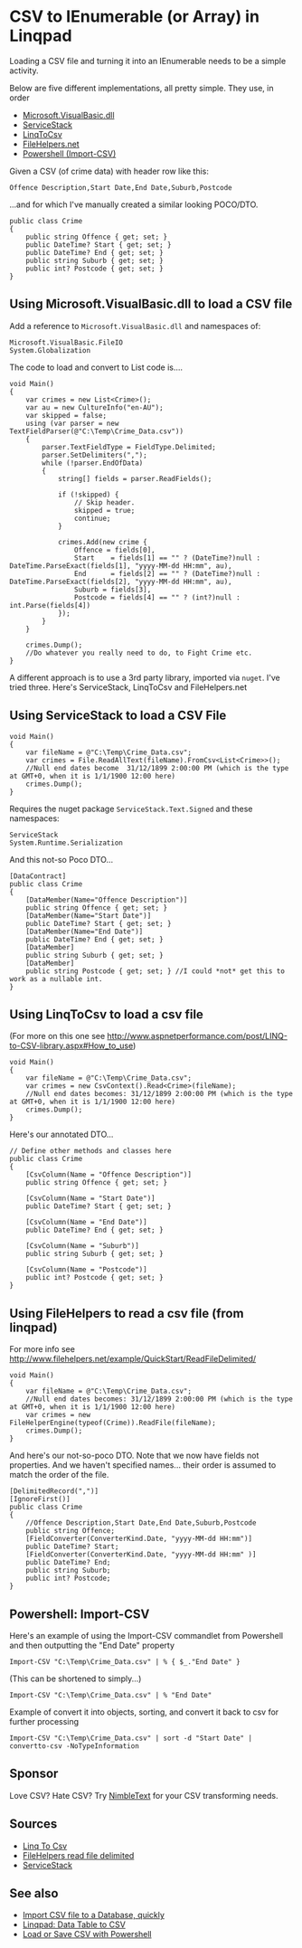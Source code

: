 ﻿# CSV to IEnumerable<T> (or Array<T>) in Linqpad

Loading a CSV file and turning it into an IEnumerable<T> needs to be a simple activity.

Below are five different implementations, all pretty simple. They use, in order

- [Microsoft.VisualBasic.dll](#using-microsoft.visualbasic.dll-to-load-a-csv-file)
- [ServiceStack](#using-servicestack-to-load-a-csv-file)
- [LinqToCsv](#using-linqtocsv-to-load-a-csv-file)
- [FileHelpers.net](#using-filehelpers-to-read-a-csv-file-from-linqpad)
- [Powershell (Import-CSV)](#powershell-import-csv)

Given a CSV (of crime data) with header row like this:

    Offence Description,Start Date,End Date,Suburb,Postcode

...and for which I've manually created a similar looking POCO/DTO.

	public class Crime
	{
		public string Offence { get; set; }
		public DateTime? Start { get; set; }
		public DateTime? End { get; set; }
		public string Suburb { get; set; }
		public int? Postcode { get; set; }
	}

## Using Microsoft.VisualBasic.dll to load a CSV file

Add a reference to `Microsoft.VisualBasic.dll` and namespaces of:

	Microsoft.VisualBasic.FileIO
	System.Globalization

The code to load and convert to List<Crime> code is....

	void Main()
	{
		var crimes = new List<Crime>();
		var au = new CultureInfo("en-AU");
		var skipped = false;
		using (var parser = new TextFieldParser(@"C:\Temp\Crime_Data.csv"))
		{
			parser.TextFieldType = FieldType.Delimited;
			parser.SetDelimiters(",");
			while (!parser.EndOfData)
			{
				string[] fields = parser.ReadFields();

				if (!skipped) {
					// Skip header.
					skipped = true;
					continue;
				}

				crimes.Add(new crime {
					Offence = fields[0],
					Start 	 = fields[1] == "" ? (DateTime?)null : DateTime.ParseExact(fields[1], "yyyy-MM-dd HH:mm", au),
					End 	 = fields[2] == "" ? (DateTime?)null : DateTime.ParseExact(fields[2], "yyyy-MM-dd HH:mm", au),
					Suburb = fields[3],
					Postcode = fields[4] == "" ? (int?)null : int.Parse(fields[4])
				});
			}
		}

		crimes.Dump();
		//Do whatever you really need to do, to Fight Crime etc.
	}

A different approach is to use a 3rd party library, imported via `nuget`. I've tried three. Here's ServiceStack, LinqToCsv and FileHelpers.net

## Using ServiceStack to load a CSV File

	void Main()
	{
		var fileName = @"C:\Temp\Crime_Data.csv";
		var crimes = File.ReadAllText(fileName).FromCsv<List<Crime>>();
		//Null end dates become  31/12/1899 2:00:00 PM (which is the type at GMT+0, when it is 1/1/1900 12:00 here)
		crimes.Dump();
	}

Requires the nuget package `ServiceStack.Text.Signed` and these namespaces:

	ServiceStack
	System.Runtime.Serialization

And this not-so Poco DTO...

	[DataContract]
	public class Crime
	{
		[DataMember(Name="Offence Description")]
		public string Offence { get; set; }
		[DataMember(Name="Start Date")]
		public DateTime? Start { get; set; }
		[DataMember(Name="End Date")]
		public DateTime? End { get; set; }
		[DataMember]
		public string Suburb { get; set; }
		[DataMember]
		public string Postcode { get; set; } //I could *not* get this to work as a nullable int.
	}

## Using LinqToCsv to load a csv file

(For more on this one see <http://www.aspnetperformance.com/post/LINQ-to-CSV-library.aspx#How_to_use>)

	void Main()
	{
		var fileName = @"C:\Temp\Crime_Data.csv";
		var crimes = new CsvContext().Read<Crime>(fileName);
		//Null end dates becomes: 31/12/1899 2:00:00 PM (which is the type at GMT+0, when it is 1/1/1900 12:00 here)
		crimes.Dump();
	}

Here's our annotated DTO...

	// Define other methods and classes here
	public class Crime
	{
		[CsvColumn(Name = "Offence Description")]
		public string Offence { get; set; }

		[CsvColumn(Name = "Start Date")]
		public DateTime? Start { get; set; }

		[CsvColumn(Name = "End Date")]
		public DateTime? End { get; set; }

		[CsvColumn(Name = "Suburb")]
		public string Suburb { get; set; }

		[CsvColumn(Name = "Postcode")]
		public int? Postcode { get; set; }
	}

## Using FileHelpers to read a csv file (from linqpad)

For more info see <http://www.filehelpers.net/example/QuickStart/ReadFileDelimited/>

	void Main()
	{
		var fileName = @"C:\Temp\Crime_Data.csv";
		//Null end dates becomes: 31/12/1899 2:00:00 PM (which is the type at GMT+0, when it is 1/1/1900 12:00 here)
		var crimes = new FileHelperEngine(typeof(Crime)).ReadFile(fileName);
		crimes.Dump();
	}

And here's our not-so-poco DTO. Note that we now have fields not properties. And we haven't specified names... their order is assumed to match the order of the file.

	[DelimitedRecord(",")]
	[IgnoreFirst()]
	public class Crime
	{
		//Offence Description,Start Date,End Date,Suburb,Postcode
		public string Offence;
		[FieldConverter(ConverterKind.Date, "yyyy-MM-dd HH:mm")]
		public DateTime? Start;
		[FieldConverter(ConverterKind.Date, "yyyy-MM-dd HH:mm" )]
		public DateTime? End;
		public string Suburb;
		public int? Postcode;
	}

## Powershell: Import-CSV

Here's an example of using the Import-CSV commandlet from Powershell and then outputting the "End Date" property

	Import-CSV "C:\Temp\Crime_Data.csv" | % { $_."End Date" }

(This can be shortened to simply...)

	Import-CSV "C:\Temp\Crime_Data.csv" | % "End Date"

Example of convert it into objects, sorting, and convert it back to csv for further processing

	Import-CSV "C:\Temp\Crime_Data.csv" | sort -d "Start Date" | convertto-csv -NoTypeInformation

## Sponsor

Love CSV? Hate CSV? Try [NimbleText](http://NimbleText.com/) for your CSV transforming needs.

## Sources

- [Linq To Csv](http://www.aspnetperformance.com/post/LINQ-to-CSV-library.aspx#How_to_use)
- [FileHelpers read file delimited](http://www.filehelpers.net/example/QuickStart/ReadFileDelimited/)
- [ServiceStack](http://docs.servicestack.net/csv-format)


## See also

- [Import CSV file to a Database, quickly](../csv/import_csv_to_db.md)
- [Linqpad: Data Table to CSV](../linqpad/datatable_to_csv.md)
- [Load or Save CSV with Powershell](../powershell/load_save_csv.md)